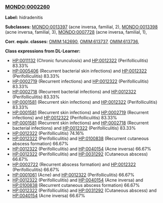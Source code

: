 
### [MONDO:0002260](http://purl.obolibrary.org/obo/MONDO_0002260)
**Label:** hidradenitis

**Subclasses:** [MONDO:0013397](http://purl.obolibrary.org/obo/MONDO_0013397) (acne inversa, familial, 2), [MONDO:0013398](http://purl.obolibrary.org/obo/MONDO_0013398) (acne inversa, familial, 3), [MONDO:0007728](http://purl.obolibrary.org/obo/MONDO_0007728) (acne inversa, familial, 1), 

**Corr. equiv. classes:** [OMIM:142690](http://purl.obolibrary.org/obo/OMIM_142690), [OMIM:613737](http://purl.obolibrary.org/obo/OMIM_613737), [OMIM:613736](http://purl.obolibrary.org/obo/OMIM_613736), 

**Class expressions from DL-Learner:**

- [HP:0011132](http://purl.obolibrary.org/obo/HP_0011132) (Chronic furunculosis) and [HP:0012322](http://purl.obolibrary.org/obo/HP_0012322) (Perifolliculitis) 83.33%
- [HP:0005406](http://purl.obolibrary.org/obo/HP_0005406) (Recurrent bacterial skin infections) and [HP:0012322](http://purl.obolibrary.org/obo/HP_0012322) (Perifolliculitis) 83.33%
- [HP:0002719](http://purl.obolibrary.org/obo/HP_0002719) (Recurrent infections) and [HP:0012322](http://purl.obolibrary.org/obo/HP_0012322) (Perifolliculitis) 83.33%
- [HP:0002718](http://purl.obolibrary.org/obo/HP_0002718) (Recurrent bacterial infections) and [HP:0012322](http://purl.obolibrary.org/obo/HP_0012322) (Perifolliculitis) 83.33%
- [HP:0001581](http://purl.obolibrary.org/obo/HP_0001581) (Recurrent skin infections) and [HP:0012322](http://purl.obolibrary.org/obo/HP_0012322) (Perifolliculitis) 83.33%
- [HP:0001581](http://purl.obolibrary.org/obo/HP_0001581) (Recurrent skin infections) and [HP:0002719](http://purl.obolibrary.org/obo/HP_0002719) (Recurrent infections) and [HP:0012322](http://purl.obolibrary.org/obo/HP_0012322) (Perifolliculitis) 83.33%
- [HP:0001581](http://purl.obolibrary.org/obo/HP_0001581) (Recurrent skin infections) and [HP:0002718](http://purl.obolibrary.org/obo/HP_0002718) (Recurrent bacterial infections) and [HP:0012322](http://purl.obolibrary.org/obo/HP_0012322) (Perifolliculitis) 83.33%
- [HP:0012322](http://purl.obolibrary.org/obo/HP_0012322) (Perifolliculitis) 74.16%
- [HP:0012322](http://purl.obolibrary.org/obo/HP_0012322) (Perifolliculitis) and [HP:0100838](http://purl.obolibrary.org/obo/HP_0100838) (Recurrent cutaneous abscess formation) 66.67%
- [HP:0012322](http://purl.obolibrary.org/obo/HP_0012322) (Perifolliculitis) and [HP:0040154](http://purl.obolibrary.org/obo/HP_0040154) (Acne inversa) 66.67%
- [HP:0012322](http://purl.obolibrary.org/obo/HP_0012322) (Perifolliculitis) and [HP:0031292](http://purl.obolibrary.org/obo/HP_0031292) (Cutaneous abscess) 66.67%
- [HP:0002722](http://purl.obolibrary.org/obo/HP_0002722) (Recurrent abscess formation) and [HP:0012322](http://purl.obolibrary.org/obo/HP_0012322) (Perifolliculitis) 66.67%
- [HP:0001061](http://purl.obolibrary.org/obo/HP_0001061) (Acne) and [HP:0012322](http://purl.obolibrary.org/obo/HP_0012322) (Perifolliculitis) 66.67%
- [HP:0012322](http://purl.obolibrary.org/obo/HP_0012322) (Perifolliculitis) and [HP:0040154](http://purl.obolibrary.org/obo/HP_0040154) (Acne inversa) and [HP:0100838](http://purl.obolibrary.org/obo/HP_0100838) (Recurrent cutaneous abscess formation) 66.67%
- [HP:0012322](http://purl.obolibrary.org/obo/HP_0012322) (Perifolliculitis) and [HP:0031292](http://purl.obolibrary.org/obo/HP_0031292) (Cutaneous abscess) and [HP:0040154](http://purl.obolibrary.org/obo/HP_0040154) (Acne inversa) 66.67%


